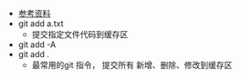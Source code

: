 * [参考资料](https://git-scm.com/docs/git-add)
* git add a.txt
	* 提交指定文件代码到缓存区
* git add -A
* git add .
	* 最常用的git 指令， 提交所有 新增、删除、修改到缓存区
